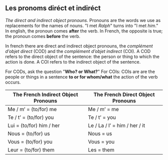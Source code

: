 ## **Les pronoms diréct et indiréct**

*The direct and indirect object pronouns.*
Pronouns are the words we use as replacements for the names of nouns. "I met *Ralph*" turns into "I met *him*." In english, the pronoun comes **after** the verb. In French, the opposite is true; the pronoun comes **before** the verb.

In french there are direct and indirect object pronouns, the *complément d’objet direct* (COD) and the *complément d’objet indirect* (COI). A COD refers to the direct object of the sentence: the person or thing to which the action is done. A COI refers to the indirect object of the sentence.

For CODs, ask the question "**Who? or What?**"
For COIs: COIs are are the people or things in a sentence **to or for whom/what** the action of the verb occurs.

|The French Indirect Object Pronouns| The French Direct Object Pronouns |
|--|--|
|Me / m’ = (to/for) me | Me / m’ = me|
|Te / t’ = (to/for) you|Te / t’ = you|
|Lui = (to/for) him / her|Le / La / l’ = him / her / it|
|Nous = (to/for) us|Nous = us|
|Vous = (to/for) you|Vous = you|
|Leur = (to/for) them|Les = them|
